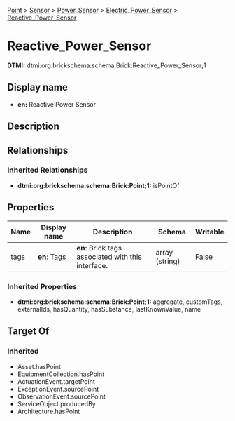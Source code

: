 [Point](../../../Point.md) > [Sensor](../../Sensor.md) > [Power_Sensor](../Power_Sensor.md) > [Electric_Power_Sensor](Electric_Power_Sensor.md) > [Reactive_Power_Sensor](.)
# Reactive_Power_Sensor
**DTMI:** dtmi:org:brickschema:schema:Brick:Reactive_Power_Sensor;1
## Display name
- **en:** Reactive Power Sensor
## Description
## Relationships
### Inherited Relationships
* **dtmi:org:brickschema:schema:Brick:Point;1:** isPointOf
## Properties
|Name|Display name|Description|Schema|Writable|
|-|-|-|-|-|
|tags|**en**: Tags|**en**: Brick tags associated with this interface.|array (string)|False|
### Inherited Properties
* **dtmi:org:brickschema:schema:Brick:Point;1:** aggregate, customTags, externalIds, hasQuantity, hasSubstance, lastKnownValue, name
## Target Of
### Inherited
* Asset.hasPoint
* EquipmentCollection.hasPoint
* ActuationEvent.targetPoint
* ExceptionEvent.sourcePoint
* ObservationEvent.sourcePoint
* ServiceObject.producedBy
* Architecture.hasPoint
